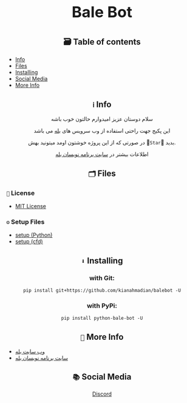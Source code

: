 <div align='center'>
<p style = "font-size: 40px;"><b> Bale Bot </b></p>

## 🗃 Table of contents
</div>

* [Info](https://github.com/kianahmadian/bale-bot#%E2%84%B9-info)
* [Files](https://github.com/kianahmadian/bale-bot#-files)
* [Installing](https://github.com/kianahmadian/bale-bot#-installing)
* [Social Media](https://github.com/kianahmadian/bale-bot#-social-media)
* [More Info]()


<div align='center'>

## `ℹ` Info 

سلام دوستان عزیز امیدوارم حالتون خوب باشه 

این پکیج جهت راحتی استفاده از وب سرویس های [بله](https://bale.ai/) می باشد


در صورتی که از این پروژه خوشتون اومد میتونید بهش 🌟`Star`🌟 بدید.




اطلاعات بیشتر در [سایت برنامه نویسان بله](https://devbale.ir/)

## `🗂` Files 

</div>

### `📜` License 
* [MIT License](https://github.com/kianahmadian/bale-bot/blob/main/LICENSE)

### `⚙` Setup Files 
* [setup (Python)](https://github.com/kianahmadian/bale-bot/blob/main/setup.py)
* [setup (cfd)](https://github.com/kianahmadian/bale-bot/blob/main/setup.cfd)


<div align='center'>

## `⬇` Installing 

### with Git:

```
pip install git+https://github.com/kianahmadian/balebot -U
```

### with PyPi:

```
pip install python-bale-bot -U
```

</div>

<div align='center'>

## `📡` More Info

</div>

* [وب سایت بله](https://bale.ai/)
* [سایت برنامه نویسان بله](https://devbale.ir/)

<div align='center'>

## `📚` Social Media

<a href="https://discord.com/users/684748470799958033"> Discord </a>

</div>
